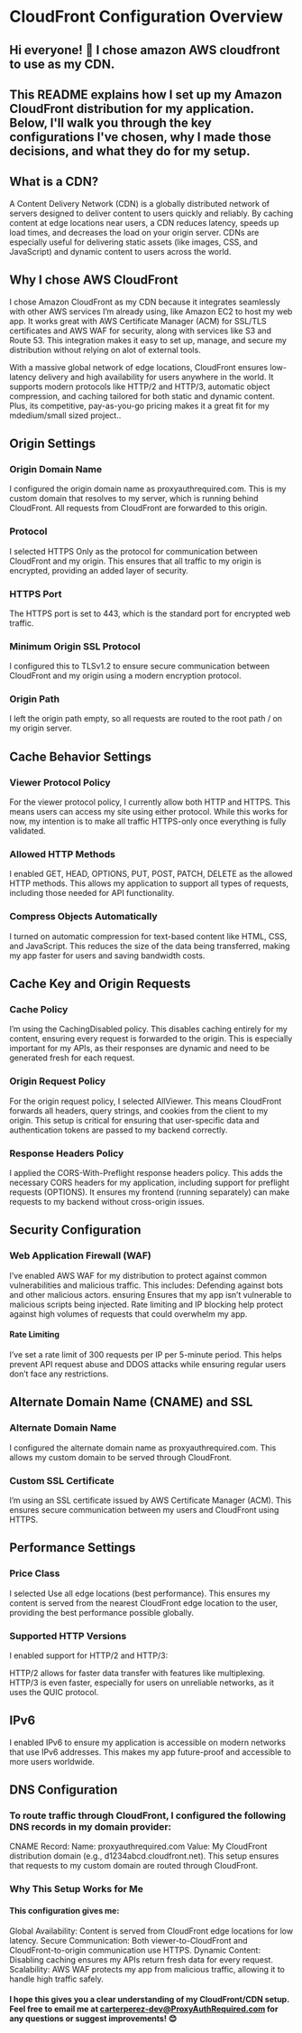 # CloudFront Configuration Overview
## Hi everyone! 👋 I chose amazon AWS cloudfront to use as my CDN.

## This README explains how I set up my Amazon CloudFront distribution for my application. Below, I'll walk you through the key configurations I've chosen, why I made those decisions, and what they do for my setup.

## What is a CDN?
A Content Delivery Network (CDN) is a globally distributed network of servers designed to deliver content to users quickly and reliably. By caching content at edge locations near users, a CDN reduces latency, speeds up load times, and decreases the load on your origin server. CDNs are especially useful for delivering static assets (like images, CSS, and JavaScript) and dynamic content to users across the world.


## Why I chose AWS CloudFront

I chose Amazon CloudFront as my CDN because it integrates seamlessly with other AWS services I’m already using, like Amazon EC2 to host my web app. It works great with AWS Certificate Manager (ACM) for SSL/TLS certificates and AWS WAF for security, along with services like S3 and Route 53. This integration makes it easy to set up, manage, and secure my distribution without relying on alot of external tools.

With a massive global network of edge locations, CloudFront ensures low-latency delivery and high availability for users anywhere in the world. It supports modern protocols like HTTP/2 and HTTP/3, automatic object compression, and caching tailored for both static and dynamic content. Plus, its competitive, pay-as-you-go pricing makes it a great fit for my mdedium/small sized project..

## Origin Settings

### Origin Domain Name
I configured the origin domain name as proxyauthrequired.com. This is my custom domain that resolves to my server, which is running behind CloudFront. All requests from CloudFront are forwarded to this origin.

### Protocol
I selected HTTPS Only as the protocol for communication between CloudFront and my origin. This ensures that all traffic to my origin is encrypted, providing an added layer of security.

### HTTPS Port
The HTTPS port is set to 443, which is the standard port for encrypted web traffic.

### Minimum Origin SSL Protocol
I configured this to TLSv1.2 to ensure secure communication between CloudFront and my origin using a modern encryption protocol.

### Origin Path
I left the origin path empty, so all requests are routed to the root path / on my origin server.

## Cache Behavior Settings

### Viewer Protocol Policy
For the viewer protocol policy, I currently allow both HTTP and HTTPS. This means users can access my site using either protocol. While this works for now, my intention is to make all traffic HTTPS-only once everything is fully validated.

### Allowed HTTP Methods
I enabled GET, HEAD, OPTIONS, PUT, POST, PATCH, DELETE as the allowed HTTP methods. This allows my application to support all types of requests, including those needed for API functionality.

### Compress Objects Automatically
I turned on automatic compression for text-based content like HTML, CSS, and JavaScript. This reduces the size of the data being transferred, making my app faster for users and saving bandwidth costs.

## Cache Key and Origin Requests

### Cache Policy
I’m using the CachingDisabled policy. This disables caching entirely for my content, ensuring every request is forwarded to the origin. This is especially important for my APIs, as their responses are dynamic and need to be generated fresh for each request.

### Origin Request Policy
For the origin request policy, I selected AllViewer. This means CloudFront forwards all headers, query strings, and cookies from the client to my origin. This setup is critical for ensuring that user-specific data and authentication tokens are passed to my backend correctly.

### Response Headers Policy
I applied the CORS-With-Preflight response headers policy. This adds the necessary CORS headers for my application, including support for preflight requests (OPTIONS). It ensures my frontend (running separately) can make requests to my backend without cross-origin issues.

## Security Configuration

### Web Application Firewall (WAF)
I’ve enabled AWS WAF for my distribution to protect against common vulnerabilities and malicious traffic. This includes:
Defending against bots and other malicious actors.
ensuring 
Ensures that my app isn’t vulnerable to malicious scripts being injected.
Rate limiting and IP blocking help protect against high volumes of requests that could overwhelm my app.

#### Rate Limiting
I’ve set a rate limit of 300 requests per IP per 5-minute period. This helps prevent API request abuse and DDOS attacks while ensuring regular users don’t face any restrictions.

## Alternate Domain Name (CNAME) and SSL

### Alternate Domain Name
I configured the alternate domain name as proxyauthrequired.com. This allows my custom domain to be served through CloudFront.

### Custom SSL Certificate
I’m using an SSL certificate issued by AWS Certificate Manager (ACM). This ensures secure communication between my users and CloudFront using HTTPS.

## Performance Settings

### Price Class
I selected Use all edge locations (best performance). This ensures my content is served from the nearest CloudFront edge location to the user, providing the best performance possible globally.

### Supported HTTP Versions
I enabled support for HTTP/2 and HTTP/3:

HTTP/2 allows for faster data transfer with features like multiplexing.
HTTP/3 is even faster, especially for users on unreliable networks, as it uses the QUIC protocol.


## IPv6
I enabled IPv6 to ensure my application is accessible on modern networks that use IPv6 addresses. This makes my app future-proof and accessible to more users worldwide.

## DNS Configuration

### To route traffic through CloudFront, I configured the following DNS records in my domain provider:

CNAME Record:
Name: proxyauthrequired.com
Value: My CloudFront distribution domain (e.g., d1234abcd.cloudfront.net).
This setup ensures that requests to my custom domain are routed through CloudFront.

### Why This Setup Works for Me

#### This configuration gives me:

Global Availability: Content is served from CloudFront edge locations for low latency.
Secure Communication: Both viewer-to-CloudFront and CloudFront-to-origin communication use HTTPS.
Dynamic Content: Disabling caching ensures my APIs return fresh data for every request.
Scalability: AWS WAF protects my app from malicious traffic, allowing it to handle high traffic safely.

#### I hope this gives you a clear understanding of my CloudFront/CDN setup. Feel free to email me at carterperez-dev@ProxyAuthRequired.com for any questions or suggest improvements! 😊  

